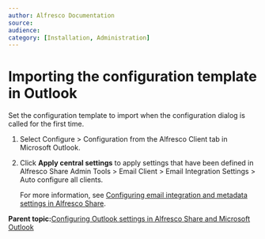 ```yaml
---
author: Alfresco Documentation
source: 
audience: 
category: [Installation, Administration]
---
```


# Importing the configuration template in Outlook

Set the configuration template to import when the configuration dialog is called for the first time.

1.  Select Configure \> Configuration from the Alfresco Client tab in Microsoft Outlook.

2.  Click **Apply central settings** to apply settings that have been defined in Alfresco Share Admin Tools \> Email Client \> Email Integration Settings \> Auto configure all clients.

    For more information, see [Configuring email integration and metadata settings in Alfresco Share](Outlook-admin-integration_v2.md).


**Parent topic:**[Configuring Outlook settings in Alfresco Share and Microsoft Outlook](../concepts/Outlook-config-intro_v2.md)

